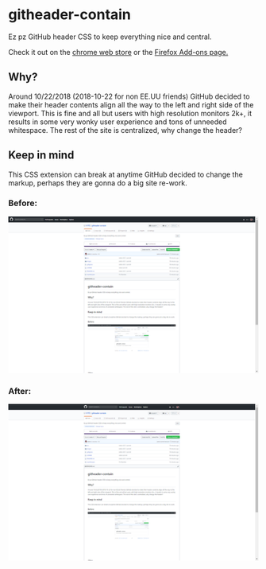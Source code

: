 # githeader-contain
Ez pz GitHub header CSS to keep everything nice and central.

Check it out on the [chrome web store](https://chrome.google.com/webstore/detail/githeader-contain/pcpldafjkkcdckcdkekdacgfdbnidfpj?hl=en-US&gl=US)
or the [Firefox Add-ons page.](https://addons.mozilla.org/en-US/firefox/addon/githeader-contain/)

## Why?
Around 10/22/2018 (2018-10-22 for non EE.UU friends) GitHub decided to make their header contents align all the way to the left and right side of the viewport. This is fine and all but users with high resolution monitors 2k+, it results in some very
wonky user experience and tons of unneeded whitespace. The rest of the site is centralized, why change the header?

## Keep in mind
This CSS extension can break at anytime GitHub decided to change the markup, perhaps they are gonna do a big site re-work.


### Before:
![after](./extension_resources/google/before.png)
### After:
![after](./extension_resources/google/after.png)
